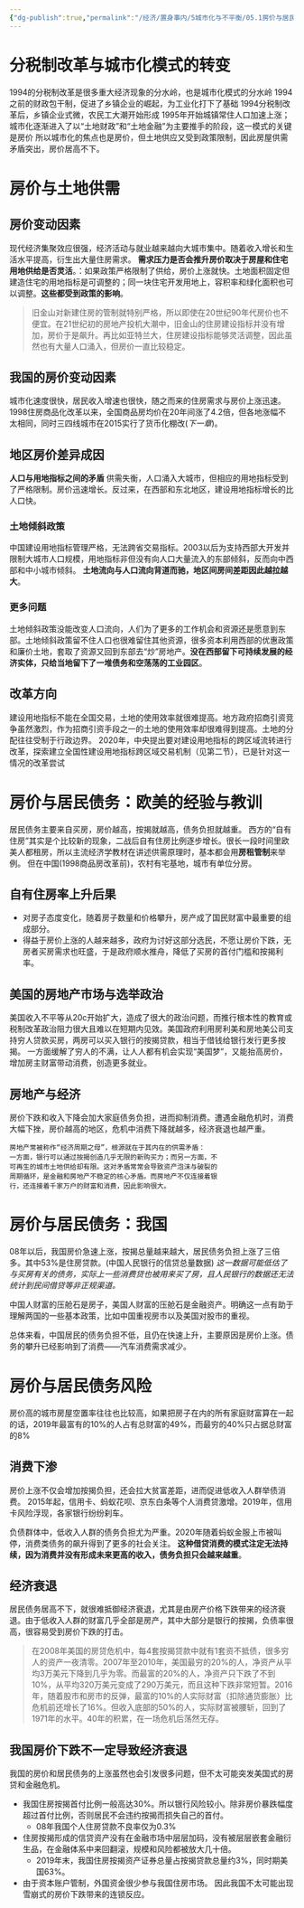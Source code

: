 ```yaml
---
{"dg-publish":true,"permalink":"/经济/置身事内/5城市化与不平衡/05.1房价与居民债务/","dgPassFrontmatter":true}
---
```


# 分税制改革与城市化模式的转变
1994的分税制改革是很多重大经济现象的分水岭，也是城市化模式的分水岭
1994之前的财政包干制，促进了乡镇企业的崛起，为工业化打下了基础
1994分税制改革后，乡镇企业式微，农民工大潮开始形成
1995年开始城镇常住人口加速上涨；城市化逐渐进入了以“土地财政”和“土地金融”为主要推手的阶段，这一模式的关键是房价
所以城市化的焦点也是房价，但土地供应又受到政策限制，因此房屋供需矛盾突出，房价居高不下。
# 房价与土地供需
## 房价变动因素
现代经济集聚效应很强，经济活动与就业越来越向大城市集中。随着收入增长和生活水平提高，衍生出大量住房需求。
**需求压力是否会推升房价取决于房屋和住宅用地供给是否灵活**。：如果政策严格限制了供给，房价上涨就快。土地面积固定但建造住宅的用地指标是可调整的；同一块住宅开发用地上，容积率和绿化面积也可以调整。**这些都受到政策的影响**。
>旧金山对新建住房的管制就特别严格，所以即使在20世纪90年代房价也不便宜。在21世纪初的房地产投机大潮中，旧金山的住房建设指标并没有增加，房价于是飙升。再比如亚特兰大，住房建设指标能够灵活调整，因此虽然也有大量人口涌入，但房价一直比较稳定。

## 我国的房价变动因素
城市化速度很快，居民收入增速也很快，随之而来的住房需求与房价上涨迅速。
1998住房商品化改革以来，全国商品房均价在20年间涨了4.2倍，但各地涨幅不太相同，同时三四线城市在2015实行了货币化棚改(*下一章*)。
## 地区房价差异成因
**人口与用地指标之间的矛盾**
供需失衡，人口涌入大城市，但相应的用地指标受到了严格限制。房价迅速增长。反过来，在西部和东北地区，建设用地指标增长的比人口快。
### 土地倾斜政策
中国建设用地指标管理严格，无法跨省交易指标。2003以后为支持西部大开发并限制大城市人口规模，用地指标非但没有向人口大量流入的东部倾斜，反而向中西部和中小城市倾斜。
**土地流向与人口流向背道而驰，地区间房间差距因此越拉越大**。
### 更多问题
土地倾斜政策没能改变人口流向，人们为了更多的工作机会和资源还是愿意到东部。土地倾斜政策留不住人口也很难留住其他资源，很多资本利用西部的优惠政策和廉价土地，套取了资源又回到东部去“炒”房地产。**没在西部留下可持续发展的经济实体，只给当地留下了一堆债务和空荡荡的工业园区**。
## 改革方向
建设用地指标不能在全国交易，土地的使用效率就很难提高。地方政府招商引资竞争虽然激烈，作为招商引资手段之一的土地的使用效率却很难得到提高。土地的分配往往受制于行政边界。
2020年，中央提出要对建设用地指标的跨区域流转进行改革，探索建立全国性建设用地指标跨区域交易机制（见第二节），已是针对这一情况的改革尝试
# 房价与居民债务：欧美的经验与教训
居民债务主要来自买房，房价越高，按揭就越高，债务负担就越重。
西方的“自有住房”其实是个比较新的现象，二战后自有住房比例逐步增长。很长一段时间里欧美人都租房，所以主流经济学教材在讲述供需原理时，基本都会用**房租管制**来举例。
但在中国(1998商品房改革前)，农村有宅基地，城市有单位分房。
## 自有住房率上升后果
- 对房子态度变化，随着房子数量和价格攀升，房产成了国民财富中最重要的组成部分。
- 得益于房价上涨的人越来越多，政府为讨好这部分选民，不愿让房价下跌，无房者买房需求也旺盛，于是政府顺水推舟，降低了买房的首付门槛和按揭利率。
## 美国的房地产市场与选举政治
美国收入不平等从20c开始扩大，造成了很大的政治问题，而推行根本性的教育或税制改革政治阻力很大且难以在短期内见效。美国政府利用房利美和房地美公司支持穷人贷款买房，两房可以买入银行的按揭贷款，相当于借钱给银行发行更多按揭。
一方面缓解了穷人的不满，让人人都有机会实现“美国梦”，又能抬高房价，增加房主财富带动消费，创造更多就业。
## 房地产与经济
房价下跌和收入下降会加大家庭债务负担，进而抑制消费。遭遇金融危机时，消费大幅下挫，房价越高的地区，危机中消费下降就越多，经济衰退也越严重。
```
房地产常被称作“经济周期之母”，根源就在于其内在的供需矛盾：
一方面，银行可以通过按揭创造几乎无限的新购买力；而另一方面，不
可再生的城市土地供给却有限。这对矛盾常常会导致资产泡沫与破裂的
周期循环，是金融和房地产不稳定的核心矛盾。而房地产不仅连接着银
行，还连接着千家万户的财富和消费，因此影响很大。
```
# 房价与居民债务：我国
08年以后，我国房价急速上涨，按揭总量越来越大，居民债务负担上涨了三倍多。其中53%是住房贷款。(中国人民银行的信贷总量数据)
*这一数据可能低估了与买房有关的债务，实际上一些消费贷也被用来买了房，且人民银行的数据还无法统计到民间借贷等非正规渠道。*

中国人财富的压舱石是房子，美国人财富的压舱石是金融资产。明确这一点有助于理解两国的一些基本政策，比如中国重视房市以及美国对股市的重视。

总体来看，中国居民的债务负担不低，且仍在快速上升，主要原因是房价上涨。债务的攀升已经影响到了消费——汽车消费需求减少。
# 房价与居民债务风险
房价高的城市房屋空置率往往也比较高，如果把房子在内的所有家庭财富算在一起的话，2019年最富有的10%的人占有总财富的49%，而最穷的40%只占据总财富的8%
## 消费下渗
房价上涨不仅会增加按揭负担，还会拉大贫富差距，进而促进低收入人群举债消费。
2015年起，信用卡、蚂蚁花呗、京东白条等个人消费贷激增。2019年，信用卡风险浮现，各家银行纷纷刹车。

负债群体中，低收入人群的债务负担尤为严重。2020年随着蚂蚁金服上市被叫停，消费类债务的飙升得到了更多的社会关注。
**这种借贷消费的模式注定无法持续，因为消费并没有形成未来更高的收入，债务负担只会越来越重**。
## 经济衰退
居民债务居高不下，就很难抵御经济衰退，尤其是由房产价格下跌带来的经济衰退。由于低收入人群的财富几乎全部是房产，其中大部分是银行的按揭，负债率很高，很容易受到房价下跌的打击。
>在2008年美国的房贷危机中，每4套按揭贷款中就有1套资不抵债，很多穷人的资产一夜清零。2007年至2010年，美国最穷的20%的人，净资产从平均3万美元下降到几乎为零。而最富的20%的人，净资产只下跌了不到10%，从平均320万美元变成了290万美元，而且这种下跌非常短暂。2016年，随着股市和房市的反弹，最富的10%的人实际财富（扣除通货膨胀）比危机前还增长了16%。但收入底部的50%的人，实际财富被腰斩，回到了1971年的水平。40年的积累，在一场危机后荡然无存。

## 我国房价下跌不一定导致经济衰退
我国的房价和居民债务的上涨虽然也会引发很多问题，但不太可能突发美国式的房贷和金融危机。
- 我国住房按揭首付比例一般高达30%。所以银行风险较小。除非房价暴跌幅度超过首付比例，否则居民不会违约按揭而损失自己的首付。
	- 08年我国个人住房贷款不良率仅为0.3%
- 住房按揭形成的信贷资产没有在金融市场中层层加码，没有被层层嵌套金融衍生品，在金融体系中来回翻滚，规模和风险都被放大几十倍。
	- 2019年末，我国住房按揭资产证券总量占按揭贷款总量约3%，同时期美国63%。
- 由于资本账户管制，外国资金很少参与我国住房市场。
因此我国不太可能出现雪崩式的房价下跌带来的连锁反应。